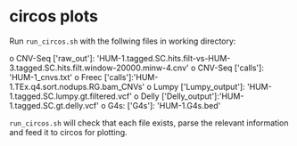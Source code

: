 # circos plots

Run `run_circos.sh` with the follwing files in working directory:

 o CNV-Seq ['raw_out']: 'HUM-1.tagged.SC.hits.filt-vs-HUM-3.tagged.SC.hits.filt.window-20000.minw-4.cnv'
 o CNV-Seq ['calls']: 'HUM-1_cnvs.txt'
 o Freec ['calls']:'HUM-1.TEx.q4.sort.nodups.RG.bam_CNVs'
 o Lumpy ['Lumpy_output']: 'HUM-1.tagged.SC.lumpy.gt.filtered.vcf'
 o Delly ['Delly_output']:'HUM-1.tagged.SC.gt.delly.vcf'
 o G4s: ['G4s']: 'HUM-1.G4s.bed'
 
`run_circos.sh` will check that each file exists, parse the relevant information and feed it to circos for plotting. 

